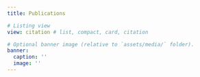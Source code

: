 ```yaml
---
title: Publications

# Listing view
view: citation # list, compact, card, citation

# Optional banner image (relative to `assets/media/` folder).
banner:
  caption: ''
  image: ''
---
```

